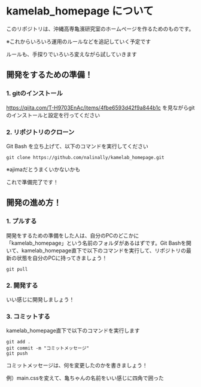 <!-- メモ vscodeはCtrl+Shift+Vでプレビュー -->

# kamelab_homepage について

このリポジトリは、沖縄高専亀濱研究室のホームページを作るためのものです。

※これからいろいろ運用のルールなどを追記していく予定です

ルールも、手探りでいろいろ変えながら試していきます

## 開発をするための準備！

### 1. gitのインストール

https://qiita.com/T-H9703EnAc/items/4fbe6593d42f9a844b1c を見ながらgitのインストールと設定を行ってください

### 2. リポジトリのクローン

Git Bash を立ち上げて、以下のコマンドを実行してください

~~~
git clone https://github.com/nalinally/kamelab_homepage.git
~~~

※ajimaだとうまくいかないかも

これで準備完了です！

## 開発の進め方！

### 1. プルする

開発をするための準備をした人は、自分のPCのどこかに「kamelab_homepage」という名前のフォルダがあるはずです。Git Bashを開いて、kamelab_homepage直下で以下のコマンドを実行して、リポジトリの最新の状態を自分のPCに持ってきましょう！

~~~
git pull
~~~

### 2. 開発する

いい感じに開発しましょう！

### 3. コミットする

kamelab_homepage直下で以下のコマンドを実行します

~~~
git add .
git commit -m "コミットメッセージ"
git push
~~~

コミットメッセージは、何を変更したのかを書きましょう！

例）main.cssを変えて、亀ちゃんの名前をいい感じに四角で囲った